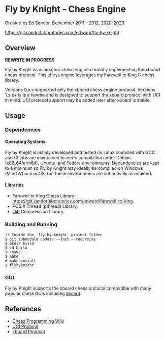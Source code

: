# Fly by Knight - Chess Engine 
Created by Ed Sandor.
September 2011 - 2012, 2020-2023.

https://git.sandorlaboratories.com/edward/fly-by-knight

## Overview

**REWRITE IN PROGRESS**

Fly by Knight is an amateur chess engine currently implementing the xboard chess protocol.  This chess engine leverages my Farewell to King C chess library.

Versions 0.x.x supported only the xboard chess engine protocol.
Versions 1.x.x+ is is a rewrite and is designed to support the xboard protocol with UCI in mind.  UCI protocol support may be added later after xboard is stable.

## Usage

### Dependencies
#### Operating Systems
Fly by Knight is mainly developed and tested on Linux compiled with GCC and CI jobs are maintained to verify compilation under Debian (x86_64/arm64), Ubuntu, and Fedora environments.  Dependencies are kept to a minimum so Fly by Knight may ideally be compiled on Windows (MinGW) or macOS, but these environments are not actively maintained.
#### Libraries
- Farewell to King Chess Library: https://git.sandorlaboratories.com/edward/farewell-to-king.
- POSIX Thread (pthread) Library.
- [zlib](https://web.archive.org/web/20230404152038/https://zlib.net/) Compression Library.

### Building and Running
```
// Inside the 'fly-by-knight' project folder
$ git submodule update --init --recursive
$ mkdir build
$ cd build
$ cmake ..
$ make
# make install
$ flybyknight
```

### GUI
Fly by Knight supports the xboard chess protocol compatible with many popular chess GUIs including [xboard](https://web.archive.org/web/20230402232639/https://www.gnu.org/software/xboard/).

## References
- [Chess Programming Wiki](https://www.chessprogramming.org)
- [UCI Protocol](https://web.archive.org/web/20230402232147/https://wbec-ridderkerk.nl/html/UCIProtocol.html)
- [xboard Protocol](https://web.archive.org/web/20230322184658/http://www.gnu.org/software/xboard/engine-intf.html)